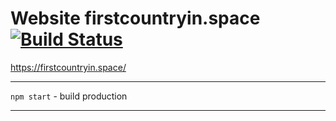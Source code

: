 Website firstcountryin.space [![Build Status](https://travis-ci.com/4-life/firstcountryin.space.svg?branch=master)](https://travis-ci.com/4-life/firstcountryin.space)
============

https://firstcountryin.space/

---

  `npm start` - build production

---
